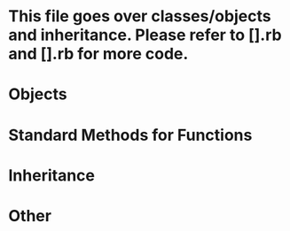 # This file goes over classes/objects and inheritance. Please refer to [].rb and [].rb for more code.

# Objects

# Standard Methods for Functions

# Inheritance

# Other
